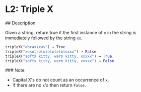 # L2: Triple X

## Description

Given a string, return true if the first instance of `x` in the string is immediately followed by the string `xx`.

```python
tripleX("abraxxxas") → True
tripleX("xoxotrololololololoxxx") → False
tripleX("softX kitty, warm kitty, xxxxx") → True
tripleX("softx kitty, warm kitty, xxxxx") → False
```

### Note

* Capital X's do not count as an occurrence of `x`.
* If there are no `x`'s then return `False`.
